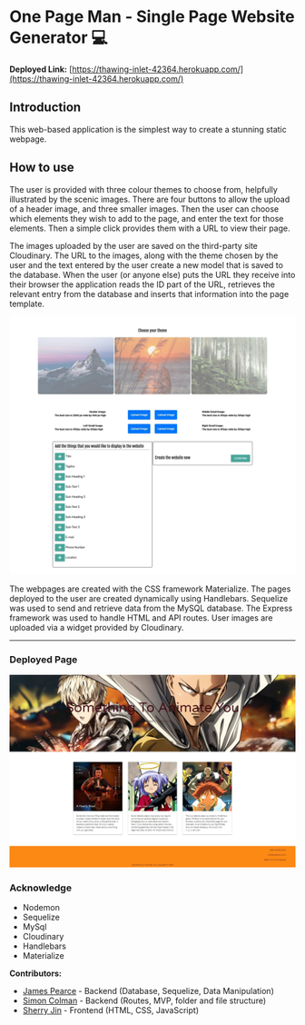 # One Page Man - Single Page Website Generator 💻

**Deployed Link:** [https://thawing-inlet-42364.herokuapp.com/](https://thawing-inlet-42364.herokuapp.com/)

## Introduction
This web-based application is the simplest way to create a stunning static webpage. 

## How to use
The user is provided with three colour themes to choose from, helpfully illustrated by the scenic images. There are four buttons to allow the upload of a header image, and three smaller images. Then the user can choose which elements they wish to add to the page, and enter the text for those elements. Then a simple click provides them with a URL to view their page. 

The images uploaded by the user are saved on the third-party site Cloudinary. The URL to the images, along with the theme chosen by the user and the text entered by the user create a new model that is saved to the database. When the user (or anyone else) puts the URL they receive into their browser the application reads the ID part of the URL, retrieves the relevant entry from the database and inserts that information into the page template.

![Project Image](public/image/main_page.jpg)

The webpages are created with the CSS framework Materialize. The pages deployed to the user are created dynamically using Handlebars. Sequelize was used to send and retrieve data from the MySQL database. The Express framework was used to handle HTML and API routes. User images are uploaded via a widget provided by Cloudinary. 

---
### Deployed Page
![Deployed Page](https://github.com/SiJBC/project2/blob/master/readme2.jpg)

### Acknowledge
- Nodemon
- Sequelize
- MySql
- Cloudinary
- Handlebars
- Materialize

**Contributors:** 
* [James Pearce](https://github.com/JEQP) - Backend (Database, Sequelize, Data Manipulation)
* [Simon Colman](https://github.com/sijbc) - Backend (Routes, MVP, folder and file structure)
* [Sherry Jin](https://sherryj-sk.github.io/) - Frontend (HTML, CSS, JavaScript)

